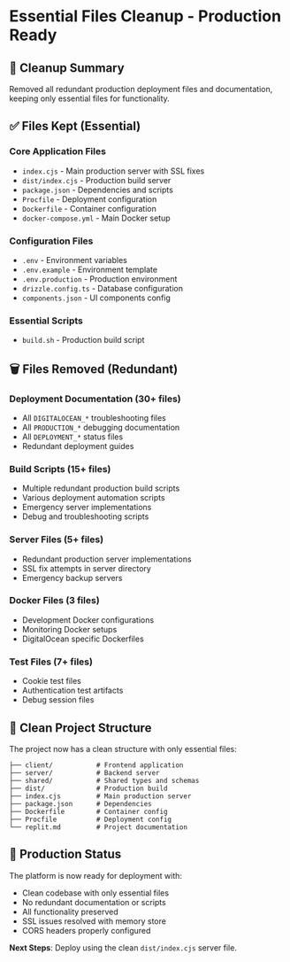 # Essential Files Cleanup - Production Ready

## 🧹 Cleanup Summary

Removed all redundant production deployment files and documentation, keeping only essential files for functionality.

## ✅ Files Kept (Essential)

### Core Application Files
- `index.cjs` - Main production server with SSL fixes
- `dist/index.cjs` - Production build server  
- `package.json` - Dependencies and scripts
- `Procfile` - Deployment configuration
- `Dockerfile` - Container configuration
- `docker-compose.yml` - Main Docker setup

### Configuration Files
- `.env` - Environment variables
- `.env.example` - Environment template
- `.env.production` - Production environment
- `drizzle.config.ts` - Database configuration
- `components.json` - UI components config

### Essential Scripts
- `build.sh` - Production build script

## 🗑️ Files Removed (Redundant)

### Deployment Documentation (30+ files)
- All `DIGITALOCEAN_*` troubleshooting files
- All `PRODUCTION_*` debugging documentation  
- All `DEPLOYMENT_*` status files
- Redundant deployment guides

### Build Scripts (15+ files)
- Multiple redundant production build scripts
- Various deployment automation scripts
- Emergency server implementations
- Debug and troubleshooting scripts

### Server Files (5+ files)
- Redundant production server implementations
- SSL fix attempts in server directory
- Emergency backup servers

### Docker Files (3 files)
- Development Docker configurations
- Monitoring Docker setups
- DigitalOcean specific Dockerfiles

### Test Files (7+ files)
- Cookie test files
- Authentication test artifacts
- Debug session files

## 📁 Clean Project Structure

The project now has a clean structure with only essential files:

```
├── client/           # Frontend application
├── server/           # Backend server
├── shared/           # Shared types and schemas
├── dist/             # Production build
├── index.cjs         # Main production server
├── package.json      # Dependencies
├── Dockerfile        # Container config
├── Procfile          # Deployment config
└── replit.md         # Project documentation
```

## 🚀 Production Status

The platform is now ready for deployment with:
- Clean codebase with only essential files
- No redundant documentation or scripts
- All functionality preserved
- SSL issues resolved with memory store
- CORS headers properly configured

**Next Steps**: Deploy using the clean `dist/index.cjs` server file.